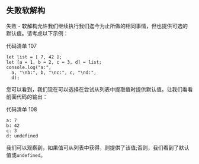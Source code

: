 ## 失败软解构

失败 - 软解构允许我们继续执行我们迄今为止所做的相同事情，但也提供可选的默认值。请考虑以下示例：

代码清单 107

```
let list = [ 7, 42 ];
let [a = 1, b = 2, c = 3, d] = list;
console.log("a:",
  a, "\nb:", b, "\nc:", c, "\nd:",
  d); 

```

您可以看到，我们现在可以选择在尝试从列表中提取值时提供默认值。让我们看看前面代码的输出：

代码清单 108

```
a: 7 
b: 42 
c: 3 
d: undefined

```

我们可以观察到，如果值可从列表中获得，则提供了该值;否则，我们看到了默认值或`undefined`。